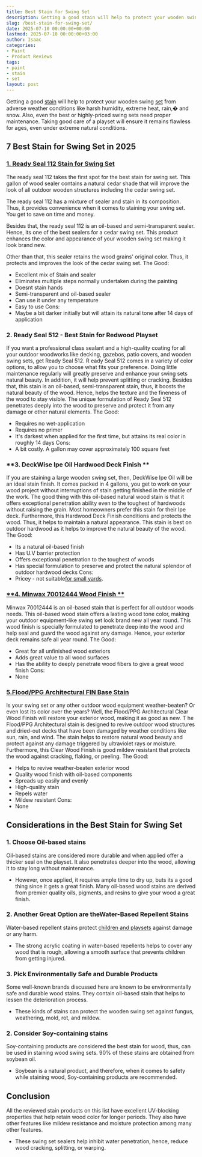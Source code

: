 ```yaml
---
title: Best Stain for Swing Set
description: Getting a good stain will help to protect your wooden swing set from adverse weather conditions like harsh humidity, extreme heat, rain, and snow. Also, even...
slug: /best-stain-for-swing-set/
date: 2025-07-10 00:00:00+00:00
lastmod: 2025-07-10 00:00:00+03:00
author: Isaac
categories:
- Paint
- Product Reviews
tags:
- paint
- stain
- set
layout: post
---
```

Getting a good [stain](https://pestpolicy.com/best-stain-for-douglas-fir-door/) will help to protect your
wooden swing [set](https://pestpolicy.com/best-stain-for-cedar-swing-set/)
from adverse weather conditions like harsh humidity, extreme heat, rain,� and snow.
Also, even the best or highly-priced swing sets need proper maintenance. Taking good care of a playset will ensure it remains flawless for ages, even under extreme natural conditions.
## 7 Best Stain for Swing Set in 2025
### [1. Ready Seal 112 Stain for Swing Set](https://www.amazon.com/dp/B00MDVLMGK/?tag=p-policy-20)
The ready seal 112 takes the first spot for the best stain for swing set. This gallon of wood sealer contains a natural cedar shade that will improve the look of all outdoor wooden structures including the cedar swing set.

The ready seal 112 has a mixture of sealer and stain in its composition. Thus, it provides convenience when it comes to staining your swing set. You get to save on time and money.

Besides that, the ready seal 112 is an oil-based and semi-transparent sealer. Hence, its one of the best sealers for a cedar swing set. This product enhances the color and appearance of your wooden swing set making it look brand new.

Other than that, this sealer retains the wood grains' original color. Thus, it protects and improves the look of the cedar swing set.
The Good:
- Excellent mix of Stain and sealer
- Eliminates multiple steps normally undertaken during the painting
- Doesnt stain hands
- Semi-transparent and oil-based sealer
- Can use it under any temperature
- Easy to use
Cons:
- Maybe a bit darker initially but will attain its natural tone after 14 days of application
### **2. Ready Seal 512 - Best Stain for Redwood Playset**
If you want a professional class sealant and a high-quality coating for all your outdoor woodworks like decking, gazebos, patio covers, and wooden swing sets, get Ready Seal 512.
R
eady Seal 512
comes in a variety of color options, to allow you to choose what fits your preference. Doing little maintenance regularly will greatly preserve and enhance your swing sets natural beauty. In addition, it will help prevent splitting or cracking.
Besides that, this stain is an oil-based, semi-transparent stain, thus, it boosts the natural beauty of the wood. Hence, helps the texture and the fineness of the wood to stay visible.
The unique formulation of Ready Seal 512 penetrates deeply into the wood to preserve and protect it from any damage or other natural elements.
The Good:
- Requires no wet-application
- Requires no primer
- It's darkest when applied for the first time, but attains its real color in roughly 14 days
Cons:
- A bit costly. A gallon may cover approximately 100 square feet
### **3. DeckWise Ipe Oil Hardwood Deck Finish **
If you are staining a large wooden swing set, then, DeckWise Ipe Oil will be an ideal stain finish. It comes packed in 4 gallons, you get to work on your wood project without interruptions of stain getting finished in the middle of the work.
The good thing with this oil-based natural wood stain is that it offers exceptional penetration ability even to the toughest of hardwoods without raising the grain. Most homeowners prefer this stain for their Ipe deck.
Furthermore, this Hardwood Deck Finish conditions and protects the wood. Thus, it helps to maintain a natural appearance. This stain is best on outdoor hardwood as it helps to improve the natural beauty of the wood.
The Good:
- Its a natural oil-based finish
- Has U.V barrier protection
- Offers exceptional penetration to the toughest of woods
- Has special formulation to preserve and protect the natural splendor of outdoor hardwood decks
Cons:
- Pricey - not suitable[for small yards](https://pestpolicy.com/best-swing-sets-for-small-yards/).
### [**4. Minwax 70012444 Wood Finish **](https://www.amazon.com/dp/B001CESFSM/?tag=p-policy-20)
Minwax 70012444 is an oil-based stain that is perfect for all outdoor woods needs.
This oil-based wood stain offers a lasting wood tone color, making your outdoor equipment-like swing set look brand new all year round.
This wood finish is specially formulated to penetrate deep into the wood and help seal and guard the wood against any damage. Hence, your exterior deck remains safe all year round.
The Good:
- Great for all unfinished wood exteriors
- Adds great value to all wood surfaces
- Has the ability to deeply penetrate wood fibers to give a great wood finish
Cons:
- None
### [5.Flood/PPG Architectural FIN Base Stain](https://www.amazon.com/dp/B01EFRQF7U/?tag=p-policy-20)
Is your swing set or any other outdoor wood equipment weather-beaten? Or even lost its color over the years? Well, the
Flood/PPG Architectural
Clear Wood Finish will restore your exterior wood, making it as good as new.
T
he Flood/PPG Architectural
stain is designed to revive outdoor wood structures and dried-out decks that have been damaged by weather conditions like sun, rain, and wind.
The stain helps to restore natural wood beauty and protect against any damage triggered by ultraviolet rays or moisture.
Furthermore, this Clear Wood Finish is good mildew resistant that protects the wood against cracking, flaking, or peeling.
The Good:
- Helps to revive weather-beaten exterior wood
- Quality wood finish with oil-based components
- Spreads up easily and evenly
- High-quality stain
- Repels water
- Mildew resistant
Cons:
- None
## Considerations in the Best Stain for Swing Set
### **1. Choose Oil-based stains**
Oil-based stains are considered more durable and when applied offer a thicker seal on the playset. It also penetrates deeper into the wood, allowing it to stay long without maintenance.
- However, once applied, it requires ample time to dry up, buts its a good thing since it gets a great finish. Many oil-based wood stains are derived from premier quality oils, pigments, and resins to give your wood a great finish.
### **2. Another Great Option are theWater-Based Repellent Stains**
Water-based repellent stains protect
[children and playsets](https://pestpolicy.com/best-swing-set-for-older-kids/)
against damage or any harm.
- The strong acrylic coating in water-based repellents helps to cover any wood that is rough, allowing a smooth surface that prevents children from getting injured.
### **3. Pick Environmentally Safe and Durable Products**
Some well-known brands discussed here are known to be environmentally safe and durable wood stains. They contain oil-based stain that helps to lessen the deterioration process.
- These kinds of stains can protect the wooden swing set against fungus, weathering, mold, rot, and mildew.
### **2. Consider Soy-containing stains**
Soy-containing products are considered the best stain for wood, thus, can be used in staining wood swing sets. 90% of these stains are obtained from soybean oil.
- Soybean is a natural product, and therefore, when it comes to safety while staining wood, Soy-containing products are recommended.
## Conclusion
All the reviewed stain products on this list have excellent UV-blocking properties that help retain wood color for longer periods. They also have other features like mildew resistance and moisture protection among many other features.
- These swing set sealers help inhibit water penetration, hence, reduce wood cracking, splitting, or warping.